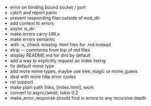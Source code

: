 - error on binding bound socket / port
- catch and report panic
- prevent responding files outside of root_dir
- add context to errors
- async is_dir
- make errors carry URLs
- make errors semantic
- with -x, check missing .html files for .md instead
- strip -- comments from top of md files
- display README.md for dirs by default
- add a way to explicitly request an index listing
- fix default mime type
- add more mime types, maybe use tree_magic or mime_guess
- deal with more http error codes
- rst support
- make plain path links, [index.html], work
- convert to async/await, tokio 0.2
- make_error_response should find io errors to any recursive depth
